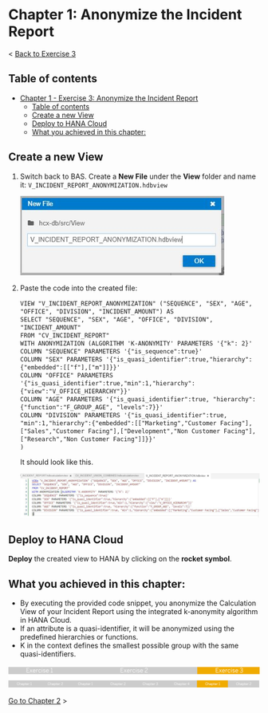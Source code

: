 # Chapter 1: Anonymize the Incident Report

< [Back to Exercise 3](./README.md)

## Table of contents

<!-- TOC -->

- [Chapter 1 - Exercise 3: Anonymize the Incident Report](#chapter-1---exercise-3-anonymize-the-incident-report)
  - [Table of contents](#table-of-contents)
  - [Create a new View](#create-a-new-view)
  - [Deploy to HANA Cloud](#deploy-to-hana-cloud)
  - [What you achieved in this chapter:](#what-you-achieved-in-this-chapter)

<!-- /TOC -->

## Create a new View

1. Switch back to BAS. Create a **New File** under the **View** folder and name it: ``V_INCIDENT_REPORT_ANONYMIZATION.hdbview``

   ![img](./Images/Exercise3_001.png)

2. Paste the code into the created file:
   ```
   VIEW "V_INCIDENT_REPORT_ANONYMIZATION" ("SEQUENCE", "SEX", "AGE", "OFFICE", "DIVISION", "INCIDENT_AMOUNT") AS
   SELECT "SEQUENCE", "SEX", "AGE", "OFFICE", "DIVISION", "INCIDENT_AMOUNT" 
   FROM "CV_INCIDENT_REPORT"  
   WITH ANONYMIZATION (ALGORITHM 'K-ANONYMITY' PARAMETERS '{"k": 2}' 
   COLUMN "SEQUENCE" PARAMETERS '{"is_sequence":true}' 
   COLUMN "SEX" PARAMETERS '{"is_quasi_identifier":true,"hierarchy":{"embedded":[["f"],["m"]]}}' 
   COLUMN "OFFICE" PARAMETERS '{"is_quasi_identifier":true,"min":1,"hierarchy":{"view":"V_OFFICE_HIERARCHY"}}' 
   COLUMN "AGE" PARAMETERS '{"is_quasi_identifier":true, "hierarchy":{"function":"F_GROUP_AGE", "levels":7}}' 
   COLUMN "DIVISION" PARAMETERS '{"is_quasi_identifier":true, "min":1,"hierarchy":{"embedded":[["Marketing","Customer Facing"],["Sales","Customer Facing"],["Development","Non Customer Facing"],["Research","Non Customer Facing"]]}}' 
   ) 
   ```
   It should look like this. 
   
   ![img](./Images/Exercise3_002.png)
   
   
## Deploy to HANA Cloud

**Deploy** the created view to HANA by clicking on the **rocket symbol**.


## What you achieved in this chapter:

- By executing the provided code snippet, you anonymize the Calculation View of your Incident Report using the integrated k-anonymity algorithm in HANA Cloud.
- If an attribute is a quasi-identifier, it will be anonymized using the predefined hierarchies or functions.
- K in the context defines the smallest possible group with the same quasi-identifiers.

![img](./Images/Exercise3_Progressbar1.png)

[Go to Chapter 2](./Exercise3_Chapter2.md) >
